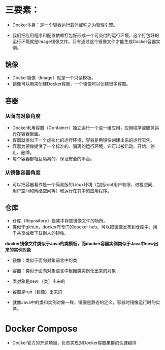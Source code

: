 # 三要素：

+ Docker本身：是一个容器运行载体或称之为管理引擎。

+ 我们把应用程序和配置依赖打包好形成一个可交付的运行环境，这个打包好的运行环境就是Image镜像文件。只有通过这个镜像文件才能生成Docker容器实例。

## 镜像

+ Docker镜像（Image）就是一个只读模板。
+ 镜像可以用来创建Docker容器，一个镜像可以创建很多容器。

## 容器

### 从面向对象角度

+ Docker利用容器（Container）独立运行一个或一组应用，应用程序或服务运行在容器里面。
+ 容器就类似于一个虚拟化的运行环境，容器是用镜像创建出来的运行实例。
+ 容器为镜像提供了一个标准的、隔离的运行环境，它可以被启动、开始、停止、删除。
+ 每个容器都相互隔离的、保证安全的平台。

### 从镜像容器角度

+ 可以把容器看作是一个简易版的Linux环境（包括root用户权限、进程空间、用户空间和网络空间等）和运行在其中的应用程序。

## 仓库

+ 仓库（Repository）是集中存放镜像文件的场所。
+ 类似于github，docker有专门的docker hub。可以把镜像发布到仓库中，用于共享或者下载别人的镜像。

**docker镜像文件类似于Java的类模板，而docker容器实例类似于Java中new出来的实例对象**

+ 镜像：类似于面向对象语言中的类

+ 容器：类似于面向对象语言中根据类实例化出来的对象

+ 类对象是new （类）出来的

+ 容器是run（镜像）出来的
+ 就像Java中的类和实例对象一样，镜像是静态的定义，容器时镜像运行时的实体。

# Docker Compose

+ Docker官方的开源项目，负责实现对Docker容器集群的快速编排